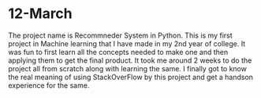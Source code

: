 # 12-March
The project name is Recommneder System in Python. This is my first project in Machine learning that  I have made in my 2nd year of college. It was fun to first learn all the concepts needed to make one and then applying them to get the final product. It took me around 2 weeks to do the project all from scratch along with learning the same. I finally got to know the real meaning of using StackOverFlow by this project and get a handson experience for the same. 
